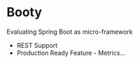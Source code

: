 Booty
=====

Evaluating Spring Boot as micro-framework

 - REST Support
 - Production Ready Feature - Metrics...

